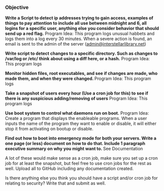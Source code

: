 <h3>Objective</h3>

<b>Write a Script to detect ip addresses trying to gain access, examples of things to pay attention to include all use between midnight and 6, all logins for a specific user, anything else you consider behavior that should send up a red flag.</b>
Program Idea: This program logs unusual habbets and logs them into a log every 30 minutes. When a severe action is found, an email is sent to the admin of the server (admin@interstellarlibrary.net)
 
<b>Write script to detect changes to a specific directory.  Such as changes to /var/log or /etc/ think about using a diff here, or a hash.</b>
Program Idea: This program logs

<b>Monitor hidden files, root executables, and see if changes are made, who made them, and when they were changed. </b>
Program Idea: This program logs

<b>Take a snapshot of users every hour (Use a cron job for this) to see if there is any suspicious adding/removing of users</b>
Program Idea: This program logs

<b>Use boot system to control what daemons run on boot.</b>
Program Idea: Create a program that displays the enableable programs. When a user inputs the name of the program they want to enable or disable, it will either stop it from activating on bootup or disable. 

<b>Find out how to boot into emergency mode for both your servers.  Write a one page (or less) document on how to do that. Include 1 paragraph executive summary on why you might want to. </b>
See Documentation

A lot of these would make sense as a cron job, make sure you set up a cron job for at least the snapshot, but feel free to use cron jobs for the rest as well.
Upload all to GitHub including any documentation created.  

Is there anything else you think you should have a script and/or cron job for relating to security?  Write that and submit as well. 